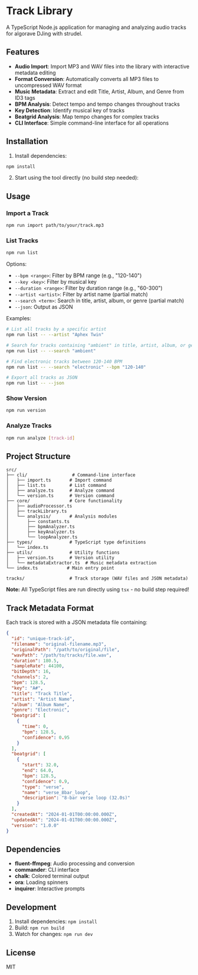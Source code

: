 # Track Library

A TypeScript Node.js application for managing and analyzing audio tracks for algorave DJing with strudel.

## Features

- **Audio Import**: Import MP3 and WAV files into the library with interactive metadata editing
- **Format Conversion**: Automatically converts all MP3 files to uncompressed WAV format
- **Music Metadata**: Extract and edit Title, Artist, Album, and Genre from ID3 tags
- **BPM Analysis**: Detect tempo and tempo changes throughout tracks
- **Key Detection**: Identify musical key of tracks
- **Beatgrid Analysis**: Map tempo changes for complex tracks
- **CLI Interface**: Simple command-line interface for all operations

## Installation

1. Install dependencies:

```bash
npm install
```

2. Start using the tool directly (no build step needed):

## Usage

### Import a Track

```bash
npm run import path/to/your/track.mp3
```

### List Tracks

```bash
npm run list
```

Options:

- `--bpm <range>`: Filter by BPM range (e.g., "120-140")
- `--key <key>`: Filter by musical key
- `--duration <range>`: Filter by duration range (e.g., "60-300")
- `--artist <artist>`: Filter by artist name (partial match)
- `--search <term>`: Search in title, artist, album, or genre (partial match)
- `--json`: Output as JSON

Examples:

```bash
# List all tracks by a specific artist
npm run list -- --artist "Aphex Twin"

# Search for tracks containing "ambient" in title, artist, album, or genre
npm run list -- --search "ambient"

# Find electronic tracks between 120-140 BPM
npm run list -- --search "electronic" --bpm "120-140"

# Export all tracks as JSON
npm run list -- --json
```

### Show Version

```bash
npm run version
```

### Analyze Tracks

```bash
npm run analyze [track-id]
```

## Project Structure

```
src/
├── cli/                 # Command-line interface
│   ├── import.ts       # Import command
│   ├── list.ts         # List command
│   ├── analyze.ts      # Analyze command
│   └── version.ts      # Version command
├── core/               # Core functionality
│   ├── audioProcessor.ts
│   ├── trackLibrary.ts
│   └── analysis/       # Analysis modules
│       ├── constants.ts
│       ├── bpmAnalyzer.ts
│       ├── keyAnalyzer.ts
│       └── loopAnalyzer.ts
├── types/              # TypeScript type definitions
│   └── index.ts
├── utils/              # Utility functions
│   ├── version.ts      # Version utility
│   └── metadataExtractor.ts  # Music metadata extraction
└── index.ts           # Main entry point

tracks/                 # Track storage (WAV files and JSON metadata)
```

**Note:** All TypeScript files are run directly using `tsx` - no build step required!

## Track Metadata Format

Each track is stored with a JSON metadata file containing:

```json
{
  "id": "unique-track-id",
  "filename": "original-filename.mp3",
  "originalPath": "/path/to/original/file",
  "wavPath": "/path/to/tracks/file.wav",
  "duration": 180.5,
  "sampleRate": 44100,
  "bitDepth": 16,
  "channels": 2,
  "bpm": 128.5,
  "key": "A#",
  "title": "Track Title",
  "artist": "Artist Name",
  "album": "Album Name",
  "genre": "Electronic",
  "beatgrid": [
    {
      "time": 0,
      "bpm": 128.5,
      "confidence": 0.95
    }
  ],
  "beatgrid": [
    {
      "start": 32.0,
      "end": 64.0,
      "bpm": 128.5,
      "confidence": 0.9,
      "type": "verse",
      "name": "verse_8bar_loop",
      "description": "8-bar verse loop (32.0s)"
    }
  ],
  "createdAt": "2024-01-01T00:00:00.000Z",
  "updatedAt": "2024-01-01T00:00:00.000Z",
  "version": "1.0.0"
}
```

## Dependencies

- **fluent-ffmpeg**: Audio processing and conversion
- **commander**: CLI interface
- **chalk**: Colored terminal output
- **ora**: Loading spinners
- **inquirer**: Interactive prompts

## Development

1. Install dependencies: `npm install`
2. Build: `npm run build`
3. Watch for changes: `npm run dev`

## License

MIT
